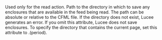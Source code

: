 Used only for the read action.
            Path to the directory in which to save any enclosures that are available in the feed being read.
            The path can be absolute or relative to the CFML file.
            If the directory does not exist, Lucee generates an error.
            If you omit this attribute, Lucee does not save enclosures.
            To specify the directory that contains the current page, set this attribute to .(period).